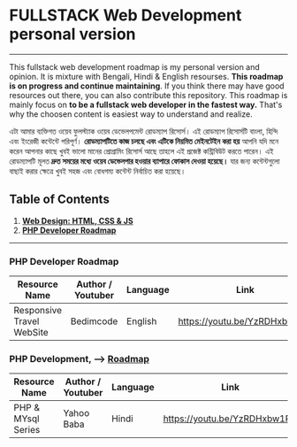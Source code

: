 # FULLSTACK Web Development personal version
----------------
This fullstack web development roadmap is my personal version and opinion. It is mixture with Bengali, Hindi & English resourses. **This roadmap is on progress and continue maintaining**. If you think there may have good resources out there, you can also contribute this repository. This roadmap is mainly focus on **to be a fullstack web developer in the fastest way.** That's why the choosen content is easiest way to understand and realize. 

এটা আমার ব্যক্তিগত ওয়েব ফুলস্ট্যাক ওয়েব ডেভেলপমেন্ট রোডম্যাপ রিসোর্স। এই রোডম্যাপ রিসোর্সটি বাংলা, হিন্দি এবং ইংরেজী কন্টেন্টে পরিপূর্ণ। **রোডম্যাপটিতে কাজ চলছে এবং এটিকে নিয়মিত মেইনটেইন করা হয়** আপনি যদি মনে করেন আপনার কাছে খুবই ভালো মানের প্রোগ্রামিং রিসোর্স আছে তাহলে এই প্রজেক্ট কন্ট্রিবিউট করতে পারেন। এই রোডম্যাপটি মূলত **দ্রুত সময়ের মধ্যে ওয়েব ডেভেলপার হওয়ার ব্যাপারে ফোকাস দেওয়া হয়েছে।** যার জন্য কন্টেন্টগুলো বাছাই করার ক্ষেত্রে খুবই সহজ এবং বোধগম্য কন্টেন্ট নির্বাচিত করা হয়েছে। 



## Table of Contents

1. **[Web Design: HTML, CSS & JS](https://github.com/mhasanmeet/FULLSTACK-webdev-roadmap#Web-Design-HTML-CSS--JS)**<br>
1. **[PHP Developer Roadmap](https://github.com/mhasanmeet/FULLSTACK-webdev-roadmap#PHP-Developer-Roadmap)**<br>

----------------
### PHP Developer Roadmap
| Resource Name                         | Author / Youtuber | Language | Link                                     |
|---------------------------------------|-------------------|----------|------------------------------------------|
| Responsive Travel WebSite             | Bedimcode         | English  | https://youtu.be/YzRDHxbw1RU             |

### PHP Development, ⟶ [Roadmap](https://infinite.education/skillset/PHP_Developer)
| Resource Name                         | Author / Youtuber | Language | Link                                     |
|---------------------------------------|-------------------|----------|------------------------------------------|
| PHP & MYsql Series                    | Yahoo Baba        | Hindi    | https://youtu.be/YzRDHxbw1RU             |